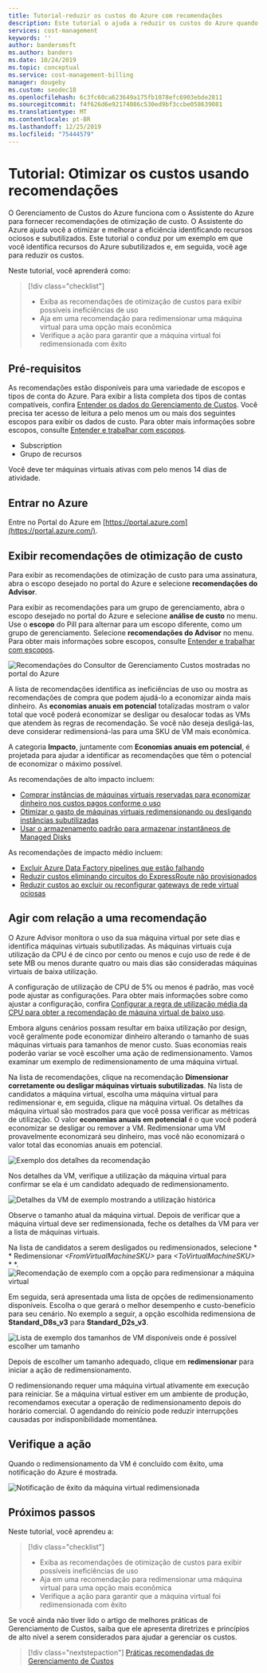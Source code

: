 ```yaml
---
title: Tutorial-reduzir os custos do Azure com recomendações
description: Este tutorial o ajuda a reduzir os custos do Azure quando você age com base em recomendações de otimização.
services: cost-management
keywords: ''
author: bandersmsft
ms.author: banders
ms.date: 10/24/2019
ms.topic: conceptual
ms.service: cost-management-billing
manager: dougeby
ms.custom: seodec18
ms.openlocfilehash: 6c3fc60ca623649a175fb1078efc6903ebde2811
ms.sourcegitcommit: f4f626d6e92174086c530ed9bf3ccbe058639081
ms.translationtype: MT
ms.contentlocale: pt-BR
ms.lasthandoff: 12/25/2019
ms.locfileid: "75444579"
---
```

# <a name="tutorial-optimize-costs-from-recommendations"></a>Tutorial: Otimizar os custos usando recomendações

O Gerenciamento de Custos do Azure funciona com o Assistente do Azure para fornecer recomendações de otimização de custo. O Assistente do Azure ajuda você a otimizar e melhorar a eficiência identificando recursos ociosos e subutilizados. Este tutorial o conduz por um exemplo em que você identifica recursos do Azure subutilizados e, em seguida, você age para reduzir os custos.

Neste tutorial, você aprenderá como:

> [!div class="checklist"]
> * Exiba as recomendações de otimização de custos para exibir possíveis ineficiências de uso
> * Aja em uma recomendação para redimensionar uma máquina virtual para uma opção mais econômica
> * Verifique a ação para garantir que a máquina virtual foi redimensionada com êxito

## <a name="prerequisites"></a>Pré-requisitos
As recomendações estão disponíveis para uma variedade de escopos e tipos de conta do Azure. Para exibir a lista completa dos tipos de contas compatíveis, confira [Entender os dados do Gerenciamento de Custos](understand-cost-mgt-data.md). Você precisa ter acesso de leitura a pelo menos um ou mais dos seguintes escopos para exibir os dados de custo. Para obter mais informações sobre escopos, consulte [Entender e trabalhar com escopos](understand-work-scopes.md).

- Subscription
- Grupo de recursos

Você deve ter máquinas virtuais ativas com pelo menos 14 dias de atividade.

## <a name="sign-in-to-azure"></a>Entrar no Azure
Entre no Portal do Azure em [https://portal.azure.com](https://portal.azure.com/).

## <a name="view-cost-optimization-recommendations"></a>Exibir recomendações de otimização de custo

Para exibir as recomendações de otimização de custo para uma assinatura, abra o escopo desejado no portal do Azure e selecione **recomendações do Advisor**.

Para exibir as recomendações para um grupo de gerenciamento, abra o escopo desejado no portal do Azure e selecione **análise de custo** no menu. Use o **escopo** do Pill para alternar para um escopo diferente, como um grupo de gerenciamento. Selecione **recomendações do Advisor** no menu. Para obter mais informações sobre escopos, consulte [Entender e trabalhar com escopos](understand-work-scopes.md).

![Recomendações do Consultor de Gerenciamento Custos mostradas no portal do Azure](./media/tutorial-acm-opt-recommendations/advisor-recommendations.png)

A lista de recomendações identifica as ineficiências de uso ou mostra as recomendações de compra que podem ajudá-lo a economizar ainda mais dinheiro. As **economias anuais em potencial** totalizadas mostram o valor total que você poderá economizar se desligar ou desalocar todas as VMs que atendem às regras de recomendação. Se você não deseja desligá-las, deve considerar redimensioná-las para uma SKU de VM mais econômica.

A categoria **Impacto**, juntamente com **Economias anuais em potencial**, é projetada para ajudar a identificar as recomendações que têm o potencial de economizar o máximo possível.

As recomendações de alto impacto incluem:
- [Comprar instâncias de máquinas virtuais reservadas para economizar dinheiro nos custos pagos conforme o uso](../advisor/advisor-cost-recommendations.md#buy-reserved-virtual-machine-instances-to-save-money-over-pay-as-you-go-costs)
- [Otimizar o gasto de máquinas virtuais redimensionando ou desligando instâncias subutilizadas](../advisor/advisor-cost-recommendations.md#optimize-virtual-machine-spend-by-resizing-or-shutting-down-underutilized-instances)
- [Usar o armazenamento padrão para armazenar instantâneos de Managed Disks](../advisor/advisor-cost-recommendations.md#use-standard-snapshots-for-managed-disks)

As recomendações de impacto médio incluem:
- [Excluir Azure Data Factory pipelines que estão falhando](../advisor/advisor-cost-recommendations.md#delete-azure-data-factory-pipelines-that-are-failing)
- [Reduzir custos eliminando circuitos do ExpressRoute não provisionados](../advisor/advisor-cost-recommendations.md#reduce-costs-by-eliminating-unprovisioned-expressroute-circuits)
- [Reduzir custos ao excluir ou reconfigurar gateways de rede virtual ociosas](../advisor/advisor-cost-recommendations.md#reduce-costs-by-deleting-or-reconfiguring-idle-virtual-network-gateways)

## <a name="act-on-a-recommendation"></a>Agir com relação a uma recomendação

O Azure Advisor monitora o uso da sua máquina virtual por sete dias e identifica máquinas virtuais subutilizadas. As máquinas virtuais cuja utilização da CPU é de cinco por cento ou menos e cujo uso de rede é de sete MB ou menos durante quatro ou mais dias são consideradas máquinas virtuais de baixa utilização.

A configuração de utilização de CPU de 5% ou menos é padrão, mas você pode ajustar as configurações. Para obter mais informações sobre como ajustar a configuração, confira [Configurar a regra de utilização média da CPU para obter a recomendação de máquina virtual de baixo uso](../advisor/advisor-get-started.md#configure-low-usage-vm-recommendation).

Embora alguns cenários possam resultar em baixa utilização por design, você geralmente pode economizar dinheiro alterando o tamanho de suas máquinas virtuais para tamanhos de menor custo. Suas economias reais poderão variar se você escolher uma ação de redimensionamento. Vamos examinar um exemplo de redimensionamento de uma máquina virtual.

Na lista de recomendações, clique na recomendação **Dimensionar corretamente ou desligar máquinas virtuais subutilizadas**. Na lista de candidatos a máquina virtual, escolha uma máquina virtual para redimensionar e, em seguida, clique na máquina virtual. Os detalhes da máquina virtual são mostrados para que você possa verificar as métricas de utilização. O valor **economias anuais em potencial** é o que você poderá economizar se desligar ou remover a VM. Redimensionar uma VM provavelmente economizará seu dinheiro, mas você não economizará o valor total das economias anuais em potencial.

![Exemplo dos detalhes da recomendação](./media/tutorial-acm-opt-recommendations/recommendation-details.png)

Nos detalhes da VM, verifique a utilização da máquina virtual para confirmar se ela é um candidato adequado de redimensionamento.

![Detalhes da VM de exemplo mostrando a utilização histórica](./media/tutorial-acm-opt-recommendations/vm-details.png)

Observe o tamanho atual da máquina virtual. Depois de verificar que a máquina virtual deve ser redimensionada, feche os detalhes da VM para ver a lista de máquinas virtuais.

Na lista de candidatos a serem desligados ou redimensionados, selecione * * Redimensionar *&lt;FromVirtualMachineSKU&gt;* para *&lt;ToVirtualMachineSKU&gt;* * *.
![Recomendação de exemplo com a opção para redimensionar a máquina virtual](./media/tutorial-acm-opt-recommendations/resize-vm.png)

Em seguida, será apresentada uma lista de opções de redimensionamento disponíveis. Escolha o que gerará o melhor desempenho e custo-benefício para seu cenário. No exemplo a seguir, a opção escolhida redimensiona de **Standard_D8s_v3** para **Standard_D2s_v3**.

![Lista de exemplo dos tamanhos de VM disponíveis onde é possível escolher um tamanho](./media/tutorial-acm-opt-recommendations/choose-size.png)

Depois de escolher um tamanho adequado, clique em **redimensionar** para iniciar a ação de redimensionamento.

O redimensionando requer uma máquina virtual ativamente em execução para reiniciar. Se a máquina virtual estiver em um ambiente de produção, recomendamos executar a operação de redimensionamento depois do horário comercial. O agendando do reinício pode reduzir interrupções causadas por indisponibilidade momentânea.

## <a name="verify-the-action"></a>Verifique a ação

Quando o redimensionamento da VM é concluído com êxito, uma notificação do Azure é mostrada.

![Notificação de êxito da máquina virtual redimensionada](./media/tutorial-acm-opt-recommendations/resized-notification.png)

## <a name="next-steps"></a>Próximos passos

Neste tutorial, você aprendeu a:

> [!div class="checklist"]
> * Exiba as recomendações de otimização de custos para exibir possíveis ineficiências de uso
> * Aja em uma recomendação para redimensionar uma máquina virtual para uma opção mais econômica
> * Verifique a ação para garantir que a máquina virtual foi redimensionada com êxito

Se você ainda não tiver lido o artigo de melhores práticas de Gerenciamento de Custos, saiba que ele apresenta diretrizes e princípios de alto nível a serem considerados para ajudar a gerenciar os custos.

> [!div class="nextstepaction"]
> [Práticas recomendadas de Gerenciamento de Custos](cost-mgt-best-practices.md)
